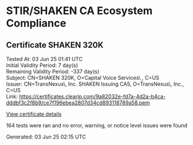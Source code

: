 # STIR/SHAKEN CA Ecosystem Compliance

## Certificate SHAKEN 320K

Tested At: 03 Jun 25 01:41 UTC\
Initial Validity Period: 7 day(s)\
Remaining Validity Period: -337 day(s)\
Subject: CN=SHAKEN 320K, O=Capital Voice Services\\ , C=US\
Issuer: CN=TransNexus\\, Inc. SHAKEN Issuing CA5, O=TransNexus\\, Inc., C=US\
Link: https://certificates.clearip.com/9a82032e-fd7a-4d2a-b4ca-dddbf3c2f8b9/ce7f196ebea2807d34cd893118789a58.pem

[View certificate details](https://x509.io/?cert=MIIC1zCCAn2gAwIBAgIQfSjUOCnpSM0lBlJMMyAT2zAKBggqhkjOPQQDAjBWMQswCQYDVQQGEwJVUzEZMBcGA1UEChMQVHJhbnNOZXh1cywgSW5jLjEsMCoGA1UEAxMjVHJhbnNOZXh1cywgSW5jLiBTSEFLRU4gSXNzdWluZyBDQTUwHhcNMjQwNjIzMjA1ODEzWhcNMjQwNjMwMjA1ODEyWjBFMQswCQYDVQQGEwJVUzEgMB4GA1UEChMXQ2FwaXRhbCBWb2ljZSBTZXJ2aWNlcyAxFDASBgNVBAMTC1NIQUtFTiAzMjBLMFkwEwYHKoZIzj0CAQYIKoZIzj0DAQcDQgAEtIgiwhCmmCeqZnWbJmq22wqwags7SkeD6xAmIJG9kuKlzpGrJYQYg3zzKjGEgKIBD4Eu%2BDga3NZ5s06MQOOkNaOCATwwggE4MAwGA1UdEwEB%2FwQCMAAwDgYDVR0PAQH%2FBAQDAgeAMB0GA1UdDgQWBBTzkju%2Fp7ou1OgR0gW12PU3cNIgOTAfBgNVHSMEGDAWgBTaALOH%2BII%2Fv7oiomRjtfYvzI51yjAXBgNVHSAEEDAOMAwGCmCGSAGG%2FwkBAQQwgaYGA1UdHwSBnjCBmzCBmKA6oDiGNmh0dHBzOi8vYXV0aGVudGljYXRlLWFwaS5pY29uZWN0aXYuY29tL2Rvd25sb2FkL3YxL2NybKJapFgwVjEUMBIGA1UEBwwLQnJpZGdld2F0ZXIxCzAJBgNVBAgMAk5KMRMwEQYDVQQDDApTVEktUEEgQ1JMMQswCQYDVQQGEwJVUzEPMA0GA1UECgwGU1RJLVBBMBYGCCsGAQUFBwEaBAowCKAGFgQzMjBLMAoGCCqGSM49BAMCA0gAMEUCIBPie3H1gsYYJD%2Bfec%2FY2e1GXtTX3GNLBgYaWjId2c8rAiEA1mdueGfTGHXEervg6Dnf%2B6MYd1zp6PVe03k1Fj%2BitD0%3D)

164 tests were ran and no error, warning, or notice level issues were found


Generated: 03 Jun 25 02:15 UTC